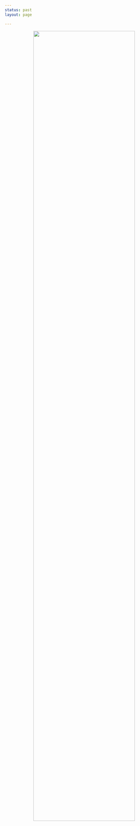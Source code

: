 ```yaml
---
status: past
layout: page

---
```


<center> <img src="{{site.baseurl}}/assets/images/asitgoes.jpg" width="80%"> </center>
